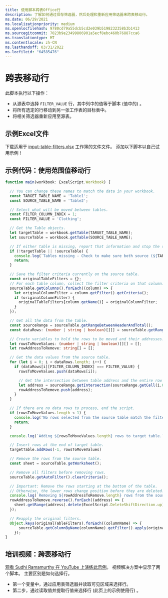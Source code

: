 ```yaml
---
title: 使用脚本跨表Office行
description: 了解如何通过保存筛选器，然后处理和重新应用筛选器来跨表移动行。
ms.date: 06/29/2021
ms.localizationpriority: medium
ms.openlocfilehash: 9780cd79a55dcb5cd2e039b5198232358b3b1413
ms.sourcegitcommit: 7023b9e23499806901a5ecf8ebc460b76887cca6
ms.translationtype: MT
ms.contentlocale: zh-CN
ms.lasthandoff: 03/31/2022
ms.locfileid: "64585476"
---
```

# <a name="move-rows-across-tables"></a>跨表移动行

此脚本执行以下操作：

* 从源表中选择 `FILTER_VALUE` 行，其中列中的值等于脚本 (值中的) 。
* 将所有选定的行移动到另一张工作表的目标表中。
* 将相关筛选器重新应用至源表。

## <a name="sample-excel-file"></a>示例Excel文件

下载适用于 <a href="input-table-filters.xlsx">input-table-filters.xlsx</a> 工作簿的文件文件。 添加以下脚本以自己试用示例！

## <a name="sample-code-move-rows-using-range-values"></a>示例代码：使用范围值移动行

```TypeScript
function main(workbook: ExcelScript.Workbook) {

  // You can change these names to match the data in your workbook.
  const TARGET_TABLE_NAME = 'Table1';
  const SOURCE_TABLE_NAME = 'Table2';

  // Select what will be moved between tables.
  const FILTER_COLUMN_INDEX = 1;
  const FILTER_VALUE = 'Clothing';

  // Get the Table objects.
  let targetTable = workbook.getTable(TARGET_TABLE_NAME);
  let sourceTable = workbook.getTable(SOURCE_TABLE_NAME);

  // If either table is missing, report that information and stop the script.
  if (!targetTable || !sourceTable) {
    console.log(`Tables missing - Check to make sure both source (${TARGET_TABLE_NAME}) and target table (${SOURCE_TABLE_NAME}) are present before running the script. `);
    return;
  }

  // Save the filter criteria currently on the source table.
  const originalTableFilters = {};
  // For each table column, collect the filter criteria on that column.
  sourceTable.getColumns().forEach((column) => {
    let originalColumnFilter = column.getFilter().getCriteria();
    if (originalColumnFilter) {
      originalTableFilters[column.getName()] = originalColumnFilter;
    }
  });

  // Get all the data from the table.
  const sourceRange = sourceTable.getRangeBetweenHeaderAndTotal();
  const dataRows: (number | string | boolean)[][] = sourceTable.getRangeBetweenHeaderAndTotal().getValues();

  // Create variables to hold the rows to be moved and their addresses.
  let rowsToMoveValues: (number | string | boolean)[][] = [];
  let rowAddressToRemove: string[] = [];

  // Get the data values from the source table.
  for (let i = 0; i < dataRows.length; i++) { 
    if (dataRows[i][FILTER_COLUMN_INDEX] === FILTER_VALUE) {
      rowsToMoveValues.push(dataRows[i]);

      // Get the intersection between table address and the entire row where we found the match. This provides the address of the range to remove.
      let address = sourceRange.getIntersection(sourceRange.getCell(i,0).getEntireRow()).getAddress();
      rowAddressToRemove.push(address);
    }
  }

  // If there are no data rows to process, end the script.
  if (rowsToMoveValues.length < 1) {
    console.log('No rows selected from the source table match the filter criteria.');
    return;
  }

  console.log(`Adding ${rowsToMoveValues.length} rows to target table.`);

  // Insert rows at the end of target table.
  targetTable.addRows(-1, rowsToMoveValues)

  // Remove the rows from the source table.
  const sheet = sourceTable.getWorksheet();

  // Remove all filters before removing rows.
  sourceTable.getAutoFilter().clearCriteria();

  // Important: Remove the rows starting at the bottom of the table.
  // Otherwise, the lower rows change position before they are deleted.
  console.log(`Removing ${rowAddressToRemove.length} rows from the source table.`);
  rowAddressToRemove.reverse().forEach((address) => {
    sheet.getRange(address).delete(ExcelScript.DeleteShiftDirection.up);
  });

  // Reapply the original filters. 
  Object.keys(originalTableFilters).forEach((columnName) => {
      sourceTable.getColumnByName(columnName).getFilter().apply(originalTableFilters[columnName]);
    });
}
```

## <a name="training-video-move-rows-across-tables"></a>培训视频：跨表移动行

[观看 Sudhi Ramamurthy 在 YouTube 上演练此示例](https://youtu.be/_3t3Pk4i2L0)。 视频解决方案中显示了两个脚本。 主要区别是如何选择行。

* 第一个变量中，通过应用表筛选器并读取可见区域来选择行。
* 第二步，通过读取值并提取行值来选择行 (此页上的示例使用行) 。
